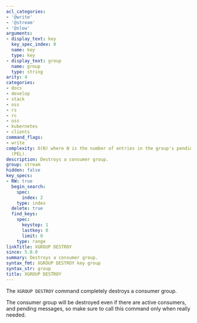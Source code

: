 ```yaml
---
acl_categories:
- '@write'
- '@stream'
- '@slow'
arguments:
- display_text: key
  key_spec_index: 0
  name: key
  type: key
- display_text: group
  name: group
  type: string
arity: 4
categories:
- docs
- develop
- stack
- oss
- rs
- rc
- oss
- kubernetes
- clients
command_flags:
- write
complexity: O(N) where N is the number of entries in the group's pending entries list
  (PEL).
description: Destroys a consumer group.
group: stream
hidden: false
key_specs:
- RW: true
  begin_search:
    spec:
      index: 2
    type: index
  delete: true
  find_keys:
    spec:
      keystep: 1
      lastkey: 0
      limit: 0
    type: range
linkTitle: XGROUP DESTROY
since: 5.0.0
summary: Destroys a consumer group.
syntax_fmt: XGROUP DESTROY key group
syntax_str: group
title: XGROUP DESTROY
---
```

The `XGROUP DESTROY` command completely destroys a consumer group.

The consumer group will be destroyed even if there are active consumers, and pending messages, so make sure to call this command only when really needed.
